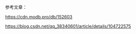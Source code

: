 参考文章：

https://cdn.modb.pro/db/152603

https://blog.csdn.net/qq_38340601/article/details/104722575



